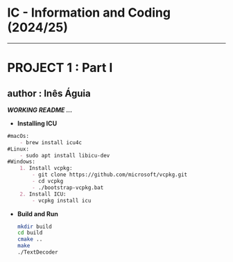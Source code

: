 # IC - Information and Coding (2024/25)

---
# PROJECT 1 : Part I
## author : Inês Águia

***WORKING README ...***

- **Installing ICU**
```md
#macOs:
    - brew install icu4c
#Linux:
    - sudo apt install libicu-dev
#Windows:
    1. Install vcpkg:
        - git clone https://github.com/microsoft/vcpkg.git
        - cd vcpkg
        - ./bootstrap-vcpkg.bat
    2. Install ICU:
        - vcpkg install icu
```

- **Build and Run**
    ```bash
    mkdir build
    cd build
    cmake ..
    make
    ./TextDecoder
    ```